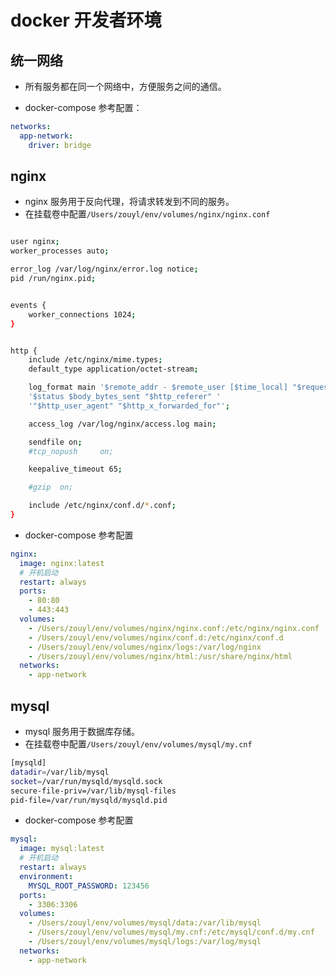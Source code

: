 # docker 开发者环境

## 统一网络

- 所有服务都在同一个网络中，方便服务之间的通信。

- docker-compose 参考配置：

```yaml
networks:
  app-network:
    driver: bridge
```

## nginx

- nginx 服务用于反向代理，将请求转发到不同的服务。
- 在挂载卷中配置`/Users/zouyl/env/volumes/nginx/nginx.conf`

```bash

user nginx;
worker_processes auto;

error_log /var/log/nginx/error.log notice;
pid /run/nginx.pid;


events {
    worker_connections 1024;
}


http {
    include /etc/nginx/mime.types;
    default_type application/octet-stream;

    log_format main '$remote_addr - $remote_user [$time_local] "$request" '
    '$status $body_bytes_sent "$http_referer" '
    '"$http_user_agent" "$http_x_forwarded_for"';

    access_log /var/log/nginx/access.log main;

    sendfile on;
    #tcp_nopush     on;

    keepalive_timeout 65;

    #gzip  on;

    include /etc/nginx/conf.d/*.conf;
}

```

- docker-compose 参考配置

```yaml
nginx:
  image: nginx:latest
  # 开机启动
  restart: always
  ports:
    - 80:80
    - 443:443
  volumes:
    - /Users/zouyl/env/volumes/nginx/nginx.conf:/etc/nginx/nginx.conf
    - /Users/zouyl/env/volumes/nginx/conf.d:/etc/nginx/conf.d
    - /Users/zouyl/env/volumes/nginx/logs:/var/log/nginx
    - /Users/zouyl/env/volumes/nginx/html:/usr/share/nginx/html
  networks:
    - app-network
```

## mysql

- mysql 服务用于数据库存储。
- 在挂载卷中配置`/Users/zouyl/env/volumes/mysql/my.cnf`

```bash
[mysqld]
datadir=/var/lib/mysql
socket=/var/run/mysqld/mysqld.sock
secure-file-priv=/var/lib/mysql-files
pid-file=/var/run/mysqld/mysqld.pid
```

- docker-compose 参考配置

```yaml
mysql:
  image: mysql:latest
  # 开机启动
  restart: always
  environment:
    MYSQL_ROOT_PASSWORD: 123456
  ports:
    - 3306:3306
  volumes:
    - /Users/zouyl/env/volumes/mysql/data:/var/lib/mysql
    - /Users/zouyl/env/volumes/mysql/my.cnf:/etc/mysql/conf.d/my.cnf
    - /Users/zouyl/env/volumes/mysql/logs:/var/log/mysql
  networks:
    - app-network
```
